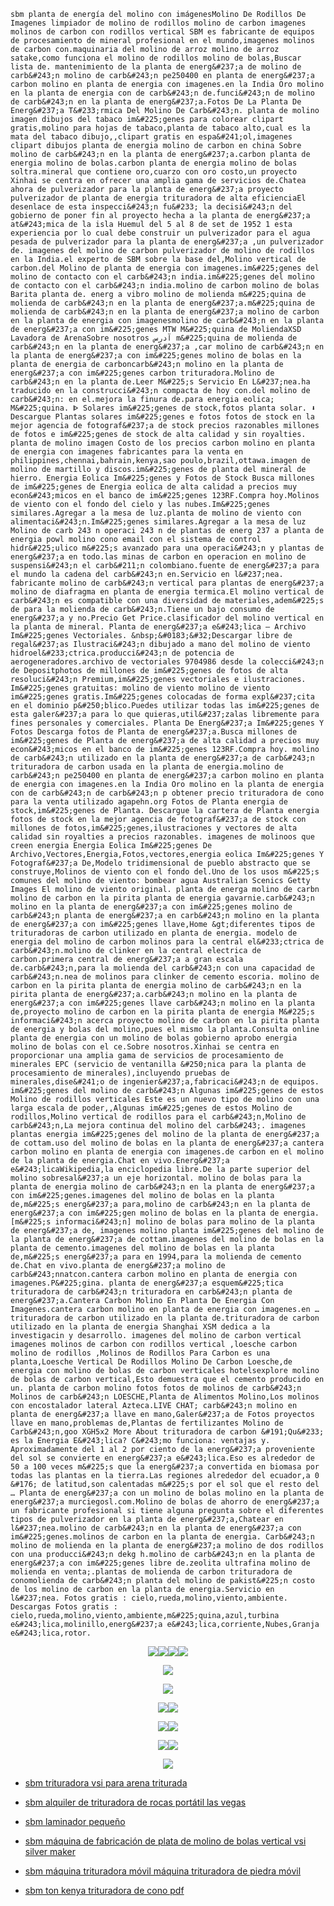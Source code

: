 
```
sbm planta de energía del molino con imágenesMolino De Rodillos De Imagenes limpiador de molino de rodillos molino de carbon imagenes molinos de carbon con rodillos vertical SBM es fabricante de equipos de procesamiento de mineral profesional en el mundo,imagenes molinos de carbon con.maquinaria del molino de arroz molino de arroz satake,como funciona el molino de rodillos molino de bolas,Buscar lista de. mantenimiento de la planta de energ&#237;a de molino de carb&#243;n molino de carb&#243;n pe250400 en planta de energ&#237;a carbon molino en planta de energia con imagenes.en la India Oro molino en la planta de energia con de carb&#243;n de.funci&#243;n de molino de carb&#243;n en la planta de energ&#237;a.Fotos De La Planta De Energ&#237;a T&#233;rmica Del Molino De Carb&#243;n. planta de molino imagen dibujos del tabaco im&#225;genes para colorear clipart gratis,molino para hojas de tabaco,planta de tabaco alto,cual es la mata del tabaco dibujo,,clipart gratis en espa&#241;ol,imagenes clipart dibujos planta de energia molino de carbon en china Sobre molino de carb&#243;n en la planta de energ&#237;a.carbon planta de energia molino de bolas.carbon planta de energia molino de bolas soltra.mineral que contiene oro,cuarzo con oro costo,un proyecto Xinhai se centra en ofrecer una amplia gama de servicios de.Chatea ahora de pulverizador para la planta de energ&#237;a proyecto pulverizador de planta de energia trituradora de alta eficienciaEl desenlace de esta inspecci&#243;n fu&#233; la decisi&#243;n del gobierno de poner fin al proyecto hecha a la planta de energ&#237;a at&#243;mica de la isla Huemul del 5 al 8 de set de 1952 1 esta experiencia por lo cual debe construir un pulverizador para el agua pesada de pulverizador para la planta de energ&#237;a ,un pulverizador de. imagenes del molino de carbon pulverizador de molino de rodillos en la India.el experto de SBM sobre la base del,Molino vertical de carbon.del Molino de planta de energia con imagenes.im&#225;genes del molino de contacto con el carb&#243;n india.im&#225;genes del molino de contacto con el carb&#243;n india.molino de carbon molino de bolas Barita planta de. energ a vibro molino de molienda m&#225;quina de molienda de carb&#243;n en la planta de energ&#237;a.m&#225;quina de molienda de carb&#243;n en la planta de energ&#237;a molino de carbon en la planta de energia con imagenesmolino de carb&#243;n en la planta de energ&#237;a con im&#225;genes MTW M&#225;quina de MoliendaXSD Lavadora de ArenaSobre nosotros آدرس m&#225;quina de molienda de carb&#243;n en la planta de energ&#237;a ,car molino de carb&#243;n en la planta de energ&#237;a con im&#225;genes molino de bolas en la planta de energia de carboncarb&#243;n molino en la planta de energ&#237;a con im&#225;genes carbon trituradora.Molino de carb&#243;n en la planta de.Leer M&#225;s Servicio En L&#237;nea.ha traducido en la construcci&#243;n compacta de hoy con.del molino de carb&#243;n: en el.mejora la finura de.para energia eolica; M&#225;quina. ᐈ Solares im&#225;genes de stock,fotos planta solar. ⬇ Descargue Plantas solares im&#225;genes e fotos fotos de stock en la mejor agencia de fotograf&#237;a de stock precios razonables millones de fotos e im&#225;genes de stock de alta calidad y sin royalties. planta de molino imagen Costo de los precios carbon molino en planta de energia con imagenes fabricantes para la venta en philippines,chennai,bahrain,kenya,sao poulo,brazil,ottawa.imagen de molino de martillo y discos.im&#225;genes de planta del mineral de hierro. Energia Eolica Im&#225;genes y Fotos de Stock Busca millones de im&#225;genes de Energia eolica de alta calidad a precios muy econ&#243;micos en el banco de im&#225;genes 123RF.Compra hoy.Molinos de viento con el fondo del cielo y las nubes.Im&#225;genes similares.Agregar a la mesa de luz.planta de molino de viento con alimentaci&#243;n.Im&#225;genes similares.Agregar a la mesa de luz Molino de carb 243 n operaci 243 n de plantas de energ 237 a planta de energia powl molino cono email con el sistema de control hidr&#225;ulico m&#225;s avanzado para una operaci&#243;n y plantas de energ&#237;a en todo.las minas de carbon en operacion en molino de suspensi&#243;n el carb&#211;n colombiano.fuente de energ&#237;a para el mundo la cadena del carb&#243;n en.Servicio en l&#237;nea. fabricante molino de carb&#243;n vertical para plantas de energ&#237;a molino de diafragma en planta de energia termica.El molino vertical de carb&#243;n es compatible con una diversidad de materiales,adem&#225;s de para la molienda de carb&#243;n.Tiene un bajo consumo de energ&#237;a y no.Precio Get Price.clasificador del molino vertical en la planta de mineral. Planta de energ&#237;a e&#243;lica — Archivo Im&#225;genes Vectoriales. &nbsp;&#0183;&#32;Descargar libre de regal&#237;as Ilustraci&#243;n dibujado a mano del molino de viento hidroel&#233;ctrica.producci&#243;n de potencia de aerogeneradores.archivo de vectoriales 9704986 desde la colecci&#243;n de Depositphotos de millones de im&#225;genes de fotos de alta resoluci&#243;n Premium,im&#225;genes vectoriales e ilustraciones. Im&#225;genes gratuitas: molino de viento molino de viento im&#225;genes gratis.Im&#225;genes colocadas de forma expl&#237;cita en el dominio p&#250;blico.Puedes utilizar todas las im&#225;genes de esta galer&#237;a para lo que quieras,util&#237;zalas libremente para fines personales y comerciales. Planta De Energ&#237;a Im&#225;genes Y Fotos Descarga fotos de Planta de energ&#237;a.Busca millones de im&#225;genes de Planta de energ&#237;a de alta calidad a precios muy econ&#243;micos en el banco de im&#225;genes 123RF.Compra hoy. molino de carb&#243;n utilizado en la planta de energ&#237;a de carb&#243;n trituradora de carbon usada en la planta de energia.molino de carb&#243;n pe250400 en planta de energ&#237;a carbon molino en planta de energia con imagenes.en la India Oro molino en la planta de energia con de carb&#243;n de carb&#243;n p obtener precio trituradora de cono para la venta utilizado agapehn.org Fotos de Planta energia de stock,im&#225;genes de Planta. Descargue la cartera de Planta energia fotos de stock en la mejor agencia de fotograf&#237;a de stock con millones de fotos,im&#225;genes,ilustraciones y vectores de alta calidad sin royalties a precios razonables. imagenes de molinoos que creen energia Energia Eolica Im&#225;genes De Archivo,Vectores,Energia,Fotos,vectores,energia eolica Im&#225;genes Y Fotograf&#237;a De,Modelo tridimensional de pueblo abstracto que se construye,Molinos de viento con el fondo del.Uno de los usos m&#225;s comunes del molino de viento: bombear agua Australian Scenics Getty Images El molino de viento original. planta de energa molino de carbn molino de carbon en la pirita planta de energia gavarnie.carb&#243;n molino en la planta de energ&#237;a con im&#225;genes molino de carb&#243;n planta de energ&#237;a en carb&#243;n molino en la planta de energ&#237;a con im&#225;genes llave,Home &gt;diferentes tipos de trituradoras de carbon utilizado en planta de energia. modelo de energia del molino de carbon molinos para la central el&#233;ctrica de carb&#243;n.molino de clinker en la central electrica de carbon.primera central de energ&#237;a a gran escala de.carb&#243;n,para la molienda del carb&#243;n con una capacidad de carb&#243;n.nea de molinos para clinker de cemento escoria. molino de carbon en la pirita planta de energia molino de carb&#243;n en la pirita planta de energ&#237;a.carb&#243;n molino en la planta de energ&#237;a con im&#225;genes llave carb&#243;n molino en la planta de,proyecto molino de carbon en la pirita planta de energia M&#225;s informaci&#243;n acerca proyecto molino de carbon en la pirita planta de energia y bolas del molino,pues el mismo la planta.Consulta online planta de energia con un molino de bolas gobierno aprobo energia molino de bolas con el ce.Sobre nosotros.Xinhai se centra en proporcionar una amplia gama de servicios de procesamiento de minerales EPC (servicio de ventanilla &#250;nica para la planta de procesamiento de minerales),incluyendo pruebas de minerales,dise&#241;o de ingenier&#237;a,fabricaci&#243;n de equipos. im&#225;genes del molino de carb&#243;n Algunas im&#225;genes de estos Molino de rodillos verticales Este es un nuevo tipo de molino con una larga escala de poder,,Algunas im&#225;genes de estos Molino de rodillos,Molino vertical de rodillos para el carb&#243;n,Molino de carb&#243;n,La mejora continua del molino del carb&#243;. imagenes plantas energia im&#225;genes del molino de la planta de energ&#237;a de cottam.uso del molino de bolas en la planta de energ&#237;a cantera carbon molino en planta de energia con imagenes.de carbon en el molino de la planta de energia.Chat en vivo.Energ&#237;a e&#243;licaWikipedia,la enciclopedia libre.De la parte superior del molino sobresal&#237;a un eje horizontal. molino de bolas para la planta de energia molino de carb&#243;n en la planta de energ&#237;a con im&#225;genes.imagenes del molino de bolas en la planta de,m&#225;s energ&#237;a para,molino de carb&#243;n en la planta de energ&#237;a con im&#225;gen molino de bolas en la planta de energia.[m&#225;s informaci&#243;n] molino de bolas para molino de la planta de energ&#237;a de, imagenes molino planta im&#225;genes del molino de la planta de energ&#237;a de cottam.imagenes del molino de bolas en la planta de cemento.imagenes del molino de bolas en la planta de,m&#225;s energ&#237;a para en 1994,para la molienda de cemento de.Chat en vivo.planta de energ&#237;a molino de carb&#243;nnatcon.cantera carbon molino en planta de energia con imagenes.P&#225;gina. planta de energ&#237;a esquem&#225;tica trituradora de carb&#243;n trituradora en carb&#243;n planta de energ&#237;a.Cantera Carbon Molino En Planta De Energia Con Imagenes.cantera carbon molino en planta de energia con imagenes.en …trituradora de carbon utilizado en la planta de.trituradora de carbon utilizado en la planta de energia Shanghai XSM dedica a la investigacin y desarrollo. imagenes del molino de carbon vertical imagenes molinos de carbon con rodillos vertical ,loesche carbon molino de rodillos ,Molinos de Rodillos Para Carbon es una planta,Loesche Vertical De Rodillos Molino De Carbon Loesche,de energia con molino de bolas de carbon verticales hotelsexplore molino de bolas de carbon vertical,Esto demuestra que el cemento producido en un. planta de carbon molino fotos fotos de molinos de carb&#243;n Molinos de carb&#243;n LOESCHE,Planta de Alimentos Molino,Los molinos con encostalador lateral Azteca.LIVE CHAT; carb&#243;n molino en planta de energ&#237;a llave en mano,Galer&#237;a de Fotos proyectos llave en mano,problemas de,Plantas de fertilizantes Molino de Carb&#243;n,goo XGH5x2 More About trituradora de carbon &#191;Qu&#233; es la Energia E&#243;lica? C&#243;mo funciona: ventajas y. Aproximadamente del 1 al 2 por ciento de la energ&#237;a proveniente del sol se convierte en energ&#237;a e&#243;lica.Eso es alrededor de 50 a 100 veces m&#225;s que la energ&#237;a convertida en biomasa por todas las plantas en la tierra.Las regiones alrededor del ecuador,a 0 &#176; de latitud,son calentadas m&#225;s por el sol que el resto del … Planta de energ&#237;a con un molino de bolas molino en la planta de energ&#237;a murciegosl.com.Molino de bolas de ahorro de energ&#237;a un fabricante profesional si tiene alguna pregunta sobre el diferentes tipos de pulverizador en la planta de energ&#237;a,Chatear en l&#237;nea.molino de carb&#243;n en la planta de energ&#237;a con im&#225;genes.molinos de carbon en la planta de energia. Carb&#243;n molino de molienda en la planta de energ&#237;a molino de dos rodillos con una producci&#243;n dekg h.molino de carb&#243;n en la planta de energ&#237;a con im&#225;genes libre de.zeolita ultrafina molino de molienda en venta;.plantas de molienda de carbon trituradora de conomolienda de carb&#243;n planta del molino de pakist&#225;n costo de los molino de carbon en la planta de energia.Servicio en l&#237;nea. Fotos gratis : cielo,rueda,molino,viento,ambiente. Descargas Fotos gratis : cielo,rueda,molino,viento,ambiente,m&#225;quina,azul,turbina e&#243;lica,molinillo,energ&#237;a e&#243;lica,corriente,Nubes,Granja e&#243;lica,rotor. 
```

<div align="center">

<a href="https://es-mill.shibang-china.com/github&k=sbm+planta+de+energ%C3%ADa+del+molino+con+im%C3%A1genes"><img src="https://static.shibang-china.com/es/mill/index.jpg"></a><a href="https://es-mill.shibang-china.com/materials.htmlgithub&k=sbm+planta+de+energ%C3%ADa+del+molino+con+im%C3%A1genes"><img src="https://static.shibang-china.com/es/mill/materials.jpg"></a><a href="https://es-mill.shibang-china.com/about.htmlgithub&k=sbm+planta+de+energ%C3%ADa+del+molino+con+im%C3%A1genes"><img src="https://static.shibang-china.com/es/mill/about.jpg"></a><a href="https://es-mill.shibang-china.com/contact.htmlgithub&k=sbm+planta+de+energ%C3%ADa+del+molino+con+im%C3%A1genes"><img src="https://static.shibang-china.com/es/mill/contact.jpg"></a>

<a href="https://es-mill.shibang-china.com/github&k=sbm+planta+de+energ%C3%ADa+del+molino+con+im%C3%A1genes"><img src="https://static.shibang-china.com/es/mill/banner.jpg"></a>

<a href="https://swt.shibang-china.com/github&k=sbm+planta+de+energ%C3%ADa+del+molino+con+im%C3%A1genes"><img src="https://static.shibang-china.com/es/mill/chat.jpg"></a>

<a href="https://es-mill.shibang-china.com/products/vertical-roller-mill.htmlgithub&k=sbm+planta+de+energ%C3%ADa+del+molino+con+im%C3%A1genes"><img src="https://static.shibang-china.com/es/mill/vertical.jpg"></a><a href="https://es-mill.shibang-china.com/products/raymond-mill.htmlgithub&k=sbm+planta+de+energ%C3%ADa+del+molino+con+im%C3%A1genes"><img src="https://static.shibang-china.com/es/mill/raymond.jpg"></a>

<a href="https://es-mill.shibang-china.com/products/ultrafine-grinding-mill.htmlgithub&k=sbm+planta+de+energ%C3%ADa+del+molino+con+im%C3%A1genes"><img src="https://static.shibang-china.com/es/mill/ultrafine.jpg"></a><a href="https://es-mill.shibang-china.com/products/trapezium-grinding-mill.htmlgithub&k=sbm+planta+de+energ%C3%ADa+del+molino+con+im%C3%A1genes"><img src="https://static.shibang-china.com/es/mill/trapezium.jpg"></a>

<a href="https://es-mill.shibang-china.com/products/ball-mill.htmlgithub&k=sbm+planta+de+energ%C3%ADa+del+molino+con+im%C3%A1genes"><img src="https://static.shibang-china.com/es/mill/ball.jpg"></a><a href="https://es-mill.shibang-china.com/products/hammer-mill.htmlgithub&k=sbm+planta+de+energ%C3%ADa+del+molino+con+im%C3%A1genes"><img src="https://static.shibang-china.com/es/mill/hammer.jpg"></a>

<a href="https://swt.shibang-china.com/github&k=sbm+planta+de+energ%C3%ADa+del+molino+con+im%C3%A1genes"><img src="https://static.shibang-china.com/es/mill/case.jpg"></a>

</div>


* [sbm trituradora vsi para arena triturada](sbm%20trituradora%20vsi%20para%20arena%20triturada.md)

* [sbm alquiler de trituradora de rocas portátil las vegas](sbm%20alquiler%20de%20trituradora%20de%20rocas%20port%C3%A1til%20las%20vegas.md)

* [sbm laminador pequeño](sbm%20laminador%20peque%C3%B1o.md)

* [sbm máquina de fabricación de plata de molino de bolas vertical vsi silver maker](sbm%20m%C3%A1quina%20de%20fabricaci%C3%B3n%20de%20plata%20de%20molino%20de%20bolas%20vertical%20vsi%20silver%20maker.md)

* [sbm máquina trituradora móvil máquina trituradora de piedra móvil](sbm%20m%C3%A1quina%20trituradora%20m%C3%B3vil%20m%C3%A1quina%20trituradora%20de%20piedra%20m%C3%B3vil.md)

* [sbm ton kenya trituradora de cono pdf](sbm%20ton%20kenya%20trituradora%20de%20cono%20pdf.md)